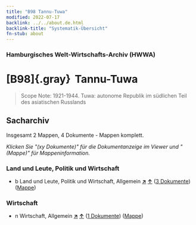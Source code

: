 ```yaml
---
title: "B98 Tannu-Tuwa"
modified: 2022-07-17
backlink: ../../about.de.html
backlink-title: "Systematik-Übersicht"
fn-stub: about
---
```


### Hamburgisches Welt-Wirtschafts-Archiv (HWWA)

# [B98]{.gray}&#8201; Tannu-Tuwa&#160; 


> Scope Note: 1921-1944. Tuwa: autonome Republik im südlichen Teil des asiatischen Russlands






## Sacharchiv






Insgesamt 2 Mappen, 4 Dokumente - Mappen komplett.

_Klicken Sie "(xy Dokumente)" für die Dokumentanzeige im Viewer und "(Mappe)" für Mappeninformation._




### Land und Leute, Politik und Wirtschaft

- b Land und Leute, Politik und Wirtschaft, Allgemein [**&nearr;**](../../../subject/i/144196/about.de.html "Land und Leute, Politik und Wirtschaft, Allgemein (in der ganzen Welt)") [**&uarr;**](../../../subject/about.de.html#b "Sachsystematik") (<a href="https://pm20.zbw.eu/iiifview/folder/sh/141260,144196" title="über: Tannu-Tuwa : Land und Leute, Politik und Wirtschaft, Allgemein" target="_blank">3 Dokumente</a>) ([Mappe](../../../../folder/sh/1412xx/141260/1441xx/144196/about.de.html))

### Wirtschaft

- n Wirtschaft, Allgemein [**&nearr;**](../../../subject/i/144930/about.de.html "Wirtschaft, Allgemein (in der ganzen Welt)") [**&uarr;**](../../../subject/about.de.html#n "Sachsystematik") (<a href="https://pm20.zbw.eu/iiifview/folder/sh/141260,144930" title="über: Tannu-Tuwa : Wirtschaft, Allgemein" target="_blank">1 Dokumente</a>) ([Mappe](../../../../folder/sh/1412xx/141260/1449xx/144930/about.de.html))






